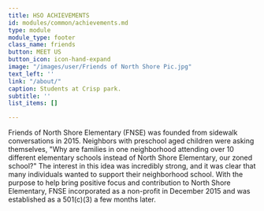 ```yaml
---
title: HSO ACHIEVEMENTS
id: modules/common/achievements.md
type: module
module_type: footer
class_name: friends
button: MEET US
button_icon: icon-hand-expand
image: "/images/user/Friends of North Shore Pic.jpg"
text_left: ''
link: "/about/"
caption: Students at Crisp park.
subtitle: ''
list_items: []

---
```

Friends of North Shore Elementary (FNSE) was founded from sidewalk conversations in 2015. Neighbors with preschool aged children were asking themselves, "Why are families in one neighborhood attending over 10 different elementary schools instead of North Shore Elementary, our zoned school?" The interest in this idea was incredibly strong, and it was clear that many individuals wanted to support their neighborhood school. With the purpose to help bring positive focus and contribution to North Shore Elementary, FNSE incorporated as a non-profit in December 2015 and was established as a 501&#40;c)(3) a few months later.